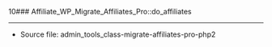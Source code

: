 10### Affiliate_WP_Migrate_Affiliates_Pro::do_affiliates

----

- Source file: admin_tools_class-migrate-affiliates-pro-php2